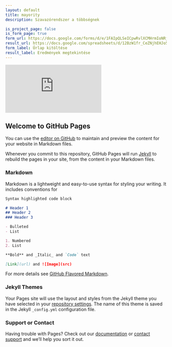 ```yaml
---
layout: default
title: mayority
description: Szavazórendszer a többségnek

is_project_page: false
is_form_page: true
form_url: https://docs.google.com/forms/d/e/1FAIpQLSeICpwRvlXCMHrmIoNRj5xMydudzSMm43s9CE_B51tvD1XcMA/viewform?usp=sf_link
result_url: https://docs.google.com/spreadsheets/d/12BzW1fr_CeZNjhEHJo5hajQwcj5xex-b8ZNhdfYEn08/view#gid=492635362
form_label: Űrlap kitöltése
result_label: Eredmények megtekintése
---
```


<script type="text/javascript">
  function resizeIframe(obj){
    obj.style.height = 0;
    obj.style.height = obj.contentWindow.document.body.scrollHeight + 'px';
  }
</script>
<iframe onload="resizeIframe(this)" seamless frameborder="0" scrolling="no" src="https://docs.google.com/spreadsheets/d/e/2PACX-1vTz8sr7OHzLLJjUH02scm5a8iuVXw4qIiE-zlZb4GGmfpxVvaGvbFCY81HUR59xY7lm-9wUcV6fLT6e/pubchart?oid=1025866217&amp;format=interactive"></iframe>

## Welcome to GitHub Pages

You can use the [editor on GitHub](https://github.com/zalanlevai/mayority/edit/master/index.md) to maintain and preview the content for your website in Markdown files.

Whenever you commit to this repository, GitHub Pages will run [Jekyll](https://jekyllrb.com/) to rebuild the pages in your site, from the content in your Markdown files.

### Markdown

Markdown is a lightweight and easy-to-use syntax for styling your writing. It includes conventions for

```markdown
Syntax highlighted code block

# Header 1
## Header 2
### Header 3

- Bulleted
- List

1. Numbered
2. List

**Bold** and _Italic_ and `Code` text

[Link](url) and ![Image](src)
```

For more details see [GitHub Flavored Markdown](https://guides.github.com/features/mastering-markdown/).

### Jekyll Themes

Your Pages site will use the layout and styles from the Jekyll theme you have selected in your [repository settings](https://github.com/zalanlevai/mayority/settings). The name of this theme is saved in the Jekyll `_config.yml` configuration file.

### Support or Contact

Having trouble with Pages? Check out our [documentation](https://help.github.com/categories/github-pages-basics/) or [contact support](https://github.com/contact) and we’ll help you sort it out.
